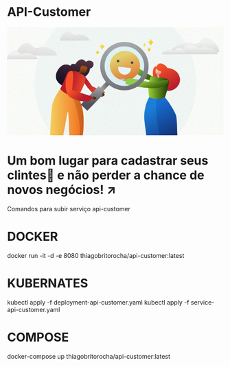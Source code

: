 # API-Customer
![Maturidade](https://github.com/thiagobritorocha/api-customer/blob/master/customer-success.jpg) 

# Um bom lugar para cadastrar seus clintes:customs: e não perder a chance de novos negócios! :arrow_upper_right:

Comandos para subir serviço api-customer

# DOCKER

docker run -it -d -e 8080 thiagobritorocha/api-customer:latest

# KUBERNATES

kubectl apply -f deployment-api-customer.yaml
kubectl apply -f service-api-customer.yaml

# COMPOSE

docker-compose up thiagobritorocha/api-customer:latest
